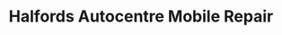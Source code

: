 ---
title: "Halfords Autocentre Mobile Repair"
url: /chelmsford/halfords-autocentre-mobile-repair/
shop: Autowerkstatt
---